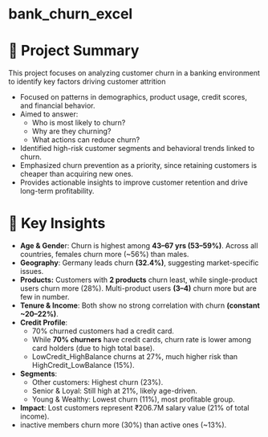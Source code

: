 # bank_churn_excel

# 📌 **Project Summary**

This project focuses on analyzing customer churn in a banking environment to identify key factors driving customer attrition
* Focused on patterns in demographics, product usage, credit scores, and financial behavior.
* Aimed to answer:
  * Who is most likely to churn?
  * Why are they churning?
  * What actions can reduce churn?
* Identified high-risk customer segments and behavioral trends linked to churn.
* Emphasized churn prevention as a priority, since retaining customers is cheaper than acquiring new ones.
* Provides actionable insights to improve customer retention and drive long-term profitability.


# 🔎 **Key Insights**

* **Age & Gende**r: Churn is highest among **43–67 yrs (53–59%)**. Across all countries, females churn more (~56%) than males.
* **Geography**: Germany leads churn **(32.4%)**, suggesting market-specific issues.
* **Products:** Customers with **2 products** churn least, while single-product users churn more (28%). Multi-product users **(3–4)** churn more but are few in number.
* **Tenure & Income**: Both show no strong correlation with churn **(constant ~20–22%)**.
* **Credit Profile**:
  * 70% churned customers had a credit card.
  * While **70% churners** have credit cards, churn rate is lower among card holders (due to high total base).
  * LowCredit_HighBalance churns at 27%, much higher risk than HighCredit_LowBalance (15%).
* **Segments**:
  * Other customers: Highest churn (23%).
  * Senior & Loyal: Still high at 21%, likely age-driven.
  * Young & Wealthy: Lowest churn (11%), most profitable group.
* **Impact**: Lost customers represent ₹206.7M salary value (21% of total income).
* inactive members churn more (30%) than active ones (~13%).
